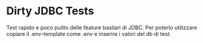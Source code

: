 # Dirty JDBC Tests

Test rapido e poco pulito delle feature basilari di JDBC.
Per poterlo utilizzare copiare il .env-template come .env e inserire i valori del db di test.

